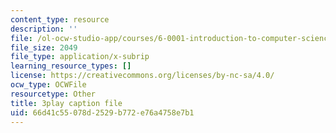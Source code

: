 ```yaml
---
content_type: resource
description: ''
file: /ol-ocw-studio-app/courses/6-0001-introduction-to-computer-science-and-programming-in-python-fall-2016/66d41c55078d2529b772e76a4758e7b1_F-_PKUUM-qY.srt
file_size: 2049
file_type: application/x-subrip
learning_resource_types: []
license: https://creativecommons.org/licenses/by-nc-sa/4.0/
ocw_type: OCWFile
resourcetype: Other
title: 3play caption file
uid: 66d41c55-078d-2529-b772-e76a4758e7b1
---
```

